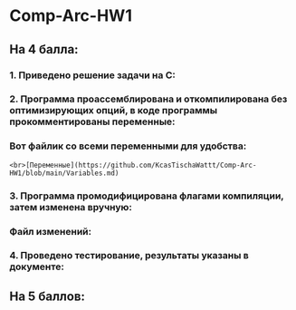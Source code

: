 # Comp-Arc-HW1

## На 4 балла:
### 1. Приведено решение задачи на С:

### 2. Программа проассемблирована и откомпилирована без оптимизирующих опций, в коде программы прокомментированы переменные:

   ### Вот файлик со всеми переменными для удобства:
    <br>[Переменные](https://github.com/KcasTischaWattt/Comp-Arc-HW1/blob/main/Variables.md)

### 3. Программа промодифицирована флагами компиляции, затем изменена вручную:

 ### Файл изменений:
  
### 4. Проведено тестирование, результаты указаны в документе:

## На 5 баллов:
